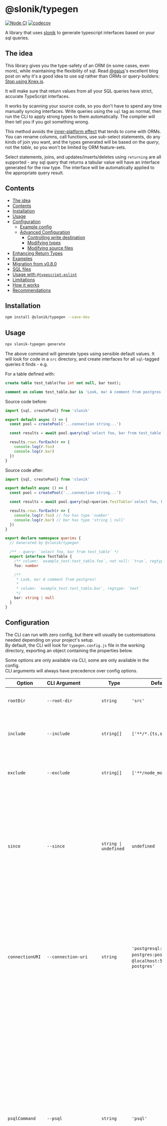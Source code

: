 # @slonik/typegen

[![Node CI](https://github.com/mmkal/slonik-tools/workflows/CI/badge.svg)](https://github.com/mmkal/slonik-tools/actions?query=workflow%3ACI)
[![codecov](https://codecov.io/gh/mmkal/slonik-tools/branch/master/graph/badge.svg)](https://codecov.io/gh/mmkal/slonik-tools)

A library that uses [slonik](https://npmjs.com/package/slonik) to generate typescript interfaces based on your sql queries.

## The idea

This library gives you the type-safety of an ORM (in some cases, even more), while maintaining the flexibility of sql. Read [@gajus](https://github.com/gajus)'s excellent blog post on why it's a good idea to use sql rather than ORMs or query-builders: [Stop using Knex.js](https://medium.com/@gajus/bf410349856c).

It will make sure that return values from all your SQL queries have strict, accurate TypeScript interfaces.

It works by scanning your source code, so you don't have to spend any time manually syncing interfaces. Write queries using the `sql` tag as normal, then run the CLI to apply strong types to them automatically. The compiler will then tell you if you got something wrong.

This method avoids the [inner-platform effect](https://en.wikipedia.org/wiki/Inner-platform_effect) that tends to come with ORMs. You can rename columns, call functions, use sub-select statements, do any kinds of join you want, and the types generated will be based on the _query_, not the _table_, so you won't be limited by ORM feature-sets.

Select statements, joins, and updates/inserts/deletes using `returning` are all supported - any sql query that returns a tabular value will have an interface generated for the row type. The interface will be automatically applied to the appropriate query result.

## Contents

<!-- codegen:start {preset: markdownTOC, sort: package.name, minDepth: 2} -->
- [The idea](#the-idea)
- [Contents](#contents)
- [Installation](#installation)
- [Usage](#usage)
- [Configuration](#configuration)
   - [Example config](#example-config)
   - [Advanced Configuration](#writetypes)
      - [Controlling write destination](#controlling-write-destination)
      - [Modifying types](#modifying-types)
      - [Modifying source files](#modifying-source-files)
- [Enhancing Return Types](#enhancing-return-types)
- [Examples](#examples)
- [Migration from v0.8.0](#migration-from-v080)
- [SQL files](#sql-files)
- [Usage with `@typescript-eslint`](#usage-with-typescript-eslint)
- [Limitations](#limitations)
- [How it works](#how-it-works)
- [Recommendations](#recommendations)
<!-- codegen:end -->

## Installation

```bash
npm install @slonik/typegen --save-dev
```

## Usage

```bash
npx slonik-typegen generate
```

The above command will generate types using sensible default values. It will look for code in a `src` directory, and create interfaces for all `sql`-tagged queries it finds - e.g.

<!-- codegen:start {preset: custom, source: ./docgen.js, export: basicExample} -->
For a table defined with:

```sql
create table test_table(foo int not null, bar text);

comment on column test_table.bar is 'Look, ma! A comment from postgres!'
```

Source code before:

```ts
import {sql, createPool} from 'slonik'

export default async () => {
  const pool = createPool('...connection string...')

  const results = await pool.query(sql`select foo, bar from test_table`)

  results.rows.forEach(r => {
    console.log(r.foo)
    console.log(r.bar)
  })
}
```

Source code after:

```ts
import {sql, createPool} from 'slonik'

export default async () => {
  const pool = createPool('...connection string...')

  const results = await pool.query(sql<queries.TestTable>`select foo, bar from test_table`)

  results.rows.forEach(r => {
    console.log(r.foo) // foo has type 'number'
    console.log(r.bar) // bar has type 'string | null'
  })
}

export declare namespace queries {
  // Generated by @slonik/typegen

  /** - query: `select foo, bar from test_table` */
  export interface TestTable {
    /** column: `example_test.test_table.foo`, not null: `true`, regtype: `integer` */
    foo: number

    /**
     * Look, ma! A comment from postgres!
     *
     * column: `example_test.test_table.bar`, regtype: `text`
     */
    bar: string | null
  }
}
```
<!-- codegen:end -->

## Configuration

The CLI can run with zero config, but there will usually be customisations needed depending on your project's setup.  
By default, the CLI will look for `typegen.config.js` file in the working directory, exporting an object containing the properties below.

Some options are only available via CLI, some are only available in the config.  
CLI arguments will always have precedence over config options.

|Option|CLI&nbsp;Argument&nbsp;&nbsp;&nbsp;&nbsp;&nbsp;&nbsp;&nbsp;&nbsp;&nbsp;&nbsp;&nbsp;&nbsp;|Type|Default|Description|
|-|-|-|-|-|
|`rootDir`|`--root-dir`|`string`|`'src'`|Source root that the tool will search for files in.|
|`include`|`--include`|`string[]`|`['**/*.{ts,sql}']`|Glob patterns for files to include in processing. Repeatable in CLI.|
|`exclude`|`--exclude`|`string[]`|`['**/node_modules/**']`|Glob patterns for files to exclude from processing. Repeatable in CLI.|
|`since`|`--since`|`string \| undefined`|`undefined`|Limit matched files to those which have been changed since the given git ref. Use `"HEAD"` for files changed since the last commit, `"main"` for files changed in a branch, etc.|
|`connectionURI`|`--connection-uri`|`string`|`'postgresql://`&thinsp;`postgres:postgres`&thinsp;`@localhost:5432/`&thinsp;`postgres'`|URI for connecting to psql. Note that if you are using `psql` inside docker, you should make sure that the container and host port match, since this will be used both by `psql` and slonik to connect to the database.|
|`psqlCommand`|`--psql`|`string`|`'psql'`|The CLI command for running the official postgres `psql` CLI client.<br/>Note that right now this can't contain single quotes. This should also be configured to talk to the same database as the `pool` variable (and it should be a development database - don't run this tool in production!). If you are using docker compose, you can use a command like `docker-compose exec -T postgres psql`|
|`defaultType`|`--default-type`|`string`|`'unknown'`|TypeScript type when no mapping is found. This should usually be `unknown` (or `any` if you like to live dangerously).|
|`poolConfig`||`PoolConfig \| undefined`<br/>(see [below](#complex-config-types))|`undefined`|Slonik database pool configuration. Will be used to create a pool which issues queries to the database as the tool is running, and will have its type parsers inspected to ensure the generated types are correct. It's important to pass in a pool confguration which is the same as the one used in your application.|
|`logger`||`Logger`<br/>(see [below](#complex-config-types))|`console`|Logger object with `debug`, `info`, `warn` and `error` methods. Defaults to `console`.|
|`writeTypes`<br/>(experimental)||`WriteTypes`<br/>(see [below](#complex-config-types))|`typegen.`&thinsp;`defaultWriteTypes`|Control how files are written to disk. See the [writeTypes](#writetypes) section.|
||`--config`|`string`|`'typegen.config.js'`|Path to configuration file.|
||`--migrate`|`'<=0.8.0'`|disabled|Before generating types, attempt to migrate a codebase which has used a prior version of this tool.|
||`--watch`|CLI argument|disabled|Run in watch mode.|
||`--lazy`|CLI argument|disabled|Skip initial processing of input files. Only useful with `'--watch'`.|
||`--skip-check-clean`|CLI argument|disabled|If enabled, the tool will not check the git status to ensure changes are checked in.|

Documentation for CLI arguments can be printed to your terminal with `npx slonik-typegen generate --help`.
#### Complex config types
```typescript
type Logger = Record<'error' | 'warn' | 'info' | 'debug', (msg: unknown) => void>;
type WriteTypes = (queries: AnalysedQuery[]) => Promise<void>;
type PoolConfig = slonik.ClientConfigurationInput; // imported from slonik lib
```

#### Testing `psqlCommand`
You can check if your `psql` is working, and that your postgres version supports `\gdesc` with your connection string using this shell command:
```bash
echo 'select 123 as abc \gdesc' \| psql "postgresql://postgres:postgres@localhost:5432/postgres" -f -
```

There are some more configuration options [documented in code](./src/types.ts), but these should be considered experimental, and might change without warning. You can try them out as documented [below](#writetypes), but please start a [discussion](https://github.com/mmkal/slonik-tools/discussions) on this library's project page with some info about your use case so the API can be stabilised in a sensible way.

### Example config

Here's a valid example config file.

```js
const yourAppDB = require('./lib/db')

/** @type {import('@slonik/typegen').Options} */
module.exports.default = {
  rootDir: 'source', // maybe you don't like using `src`
  include: ['{queries/**.ts,sql/**.sql}'],
  exclude: ['legacy-queries/**.sql'],
  connectionURI: 'postgresql://postgres:postgres@localhost:5432/postgres',
  poolConfig: yourAppDB.getPool().configuration,
}
```

Note that the `/** @type {import('@slonik/typegen').Options} */` comment is optional, but will ensure your IDE gives you type hints.

### writeTypes

The `writeTypes` option allows you to tweak what's written to disk. Note that the usage style isn't finalised and might change in future. If you use it, please create a discussion about it in https://github.com/mmkal/slonik-tools/discussions so that your use-case doesn't get taken away unexpectedly.

#### Controlling write destination

By default, interfaces for SQL queries are added to a module at the end of the typescript file they're found in. You can tell the CLI to write the interfaces to a separate file instead using `writeTypes`:

```js
const path = require('path')
const typegen = require('@slonik/typegen')

/** @type {import('@slonik/typegen').Options} */
module.exports.default = {
  writeTypes: typegen.defaultWriteTypes({
    queriesPathFromTS: filepath => path.join(path.dirname(filepath), '__sql__', path.basename(filepath)),
  }),
}
```

The interfaces will be written to a separate file under a `__sql__` folder next to the source, and will be imported via `import * as queries from './__sql__/file-name'`.

#### Modifying types

You can modify the types generated before they are written to disk by defining a custom `writeTypes` implementation.

For example, you can create [branded types](https://michalzalecki.com/nominal-typing-in-typescript) (see what this outputs in [tests](./test/branding.test.ts)):

```js
const typegen = require('@slonik/typegen')

/** @type {import('@slonik/typegen').Options} */
module.exports.default = {
  writeTypes: queries => {
    queries.forEach(query => {
      query.fields.forEach(field => {
        // add a `_brand` to all string id fields:
        if (field.typescript === 'string' && field.column && field.column.name === '.id') {
          field.typescript = `(${field.typescript} & { _brand: ${JSON.stringify(field.column)} })`
        }
      })
    })

    return typegen.defaultWriteTypes()(queries)
  }
}
```

Or you could mark all fields as non-null (but probably shouldn't!):

```js
const typegen = require('@slonik/typegen')

/** @type {import('@slonik/typegen').Options} */
module.exports.default = {
  writeTypes: queries => {
    queries.forEach(query => {
      query.fields.forEach(field => {
        field.nullability = 'assumed_not_null'
      })
    })

    return typegen.defaults.defaultWriteTypes()(queries)
  }
}
```

Or you could be more granular. If, for example, there's a particular file with a lot of nullable types that you can't (yet) add full strict typing to:

```js
const typegen = require('@slonik/typegen')
const path = require('path')

/** @type {import('@slonik/typegen').Options} */
module.exports.default = {
  writeTypes: queries => {
    queries.forEach(query => {
      const filesWithLegacyNullableFields = [
        path.resolve(__dirname, 'path/to/file1.ts'),
        path.resolve(__dirname, 'path/to/file2.ts'),
      ]
      if (filesWithLegacyNullableFields.includes(query.file)) {
        query.fields.forEach(field => {
          if (field.nullability === 'unknown') {
            field.nullability = 'assumed_not_null'
          }
        })
      }
    })

    return typegen.defaults.defaultWriteTypes()(queries)
  }
}
```

Or you could use a custom type for json fields:

```js
const typegen = require('@slonik/typegen')

/** @type {import('@slonik/typegen').Options} */
module.exports.default = {
  writeTypes: queries => {
    queries.forEach(query => {
      query.fields.forEach(field => {
        if (field.regtype === 'json' || field.regtype === 'jsonb') {
          field.typescript = `import('@your-project/custom-types').YourCustomType`
          // For more customisation, you could look up which type to use based on `field.column`.
        }
      })
    })

    return typegen.defaults.defaultWriteTypes()(queries)
  }
}
```

#### Modifying source files

You can also use `writeTypes` to define a hook that runs before writing to disk:

```js
const typegen = require('@slonik/typegen')

/** @type {import('@slonik/typegen').Options} */
module.exports.default = {
  writeTypes: typegen.defaultWriteTypes({
    writeFile: async (filepath, content) => {
      content = content
        .replace(/declare module queries/g, 'declare module some_other_naming_convention')
        .replace(/queries\./g, 'some_other_naming_convention.')
      await typegen.defaults.defaultWriteFile(filepath, content)
    },
  })
}
```

Or you could override the default formatter (which uses prettier, if found):

```js
const typegen = require('@slonik/typegen')
const yourCustomLinter = require('@your-project/custom-linter')
const fs = require('fs')
const path = require('path')

/** @type {import('@slonik/typegen').Options} */
module.exports.default = {
  writeTypes: typegen.defaults.defaultWriteTypes({
    writeFile: async (filepath, content) => {
      content = await yourCustomLinter.fix(filepath, content)
      await fs.promises.mkdir(path.dirname(filepath), {recursive: true}) // since you're not using the built-in `writeFile` you should explicitly call mkdir with {recursive: true}
      await fs.promises.writeFile(filepath, content)
    },
  })
}
```

## Enhancing Return Types

Typegen is designed to output types only to the degree it's certain they are correct.  

Let's say in a complex query it can determine that a specific column will return a `string`, but isn't sure if it is also nullable, it will extract the type as `{ column: string | null }`, just to be on the safe side. When it encounters columns where it is unable to even determine the basic type, i.e. `json` columns, it will return :shrug: (Ok, actually the typescript equivalent, which is `unknown`).

In these cases you likely know more about the actual return type than typegen and you might feel the urge to overwrite the types.  
Yet you shouldn't touch generated code, as your changes will be removed again on the next run.

Instead what you should do is add (one or more) intersection types to the sql literal, specifying the columns where you want to help typegen out by increasing specificity. The resulting type will be a combination of the extracted types and your enhancements.  
Check out the [typescript docs on intersection types](https://www.typescriptlang.org/docs/handbook/2/objects.html#intersection-types) to learn more.

Imagine this is your code after running typegen.
```typescript
sql<queries.ExtractedResult>`select string_col, json_col from table`

export declare namespace queries {
  // Generated by @slonik/typegen

  /** - query: `select string_col, json_col from table` */
  export interface TestTable {
    /** column: `example_test.table.string_col`, regtype: `character_varying` */
    string_col: string | null,
    /** column: `example_test.table.json_col`, regtype: `jsonb` */
    json_col: unkown
  }
}
```

You can enhance the return type like this:

```typescript
sql<queries.ExtractedResult & { json_col: string[] }>`[query]`
```
\- or, if you prefer -
```typescript
interface EnhancedResult {
  json_col: string[]
}
sql<queries.ExtractedResult & EnhancedResult>`[query]`
```

Either way the resulting type will be this:

```typescript
type ResultingType = {
  string_col: string | null,
  json_col: string[]
}
```

**On subsequent runs typegen will only update the first intersection type and leave all following intersections untouched**.

This also means you can make the column `string_col` non-nullable by intersecting it with `{ string_col: string }`.

Note that you can't completely change a property type (say from `string` to `number`) this way.  
This is by design, because if you could, a change in the underlying table might cause typegen to detect a new type, which would be ignored, had you overwritten it. This would cause type changes to go unnoticed and we can't have that.  
With intersections, the resulting property will be of type `never`, when an underlying column type changes. This will alert you to the change, so you can update your manual enhancements.

## Examples

[The tests](./test) and [corresponding fixtures](./test/fixtures) are a good starting point to see what the code-generator will do.

## Migration from v0.8.0

Version 0.8.0 and below of this library used a different style of code-generation. It had several drawbacks - it was a runtime dependency, and required queries to be actually run before types could be inferred. It also created a global repository of types, meaning two queries in separate locations which shared a name could clash with each other. It also required changing the way your code was written.

Conceptually, this library now does more work so you don't have to worry about it so much. Just write slonik code/queries as normal, and then run the CLI to add types to them. If you add a new column to any query, run it again to update the interfaces.

If you previously used the old version of the tool, you can run it once with the  `--migrate v0.8.0` CLI argument to automatically attempt to codemod your project. Note that this will, by default, check that your git status is clean before running since it modifies code in place. The codemod isn't advanced enough to find all usages of the old API, so have a look through what it does after running it to make sure the changes look OK. If they aren't, reset the git changes and either apply them manually and/or pass in a different `include` value to avoid files that were incorrectly modified.

## SQL files

The tool will also search for `.sql` files, and generate some typescript helpers for running the queries contained in them. Any parameters (`$1`, `$2` etc.) will also be strongly typed, and become required inputs for running the query. See the [SQL file fixtures](./test/sql.test.ts) for some examples, and [the generated SQL usage test to see how it can be used](./test/sql-usage.test.ts).

## Usage with `@typescript-eslint`

The default ruleset for [`@typescript-eslint/eslint-plugin`](https://npmjs.com/package/@typescript-eslint/eslint-plugin) prevents usage of [typescript namespaces](https://github.com/typescript-eslint/typescript-eslint/blob/HEAD/packages/eslint-plugin/docs/rules/no-namespace.md). To avoid lint errors for inline type declarations (which are perfectly valid!), add this to your eslint config:

```
"@typescript-eslint/no-namespace": ["warn", {"allowDeclarations": true}],
```

## Limitations

Some dynamically-generated queries will not receive a type. One example is any query where the template express parameters are identifiers rather than values, e.g.

```ts
import {sql} from 'slonik'

const tableName = Math.random() < 0.5 ? 'foo' : 'bar'

export default sql`select * from ${sql.identifier([tableName])}`
```

In the above example, no type can be inferred because it's impossible to know whether the query will return values from table `foo` or `bar`.

___

Queries with multiple statements will also not receive a type:

```ts
import {sql} from 'slonik'

sql`
  insert into foo(a, b) values (1, 2);
  insert into foo(a, b) values (3, 4);
`
```

This kind of query does not return a value when executed anyway.

___

Queries using the `pg_temp` schema will usually not be typeable since the schema is ephemeral and only can be queried within a single session that `psql` doesn't have access to.

```ts
import {sql} from 'slonik'

sql`select * from pg_temp.my_temp_table`
```

___

Invalid SQL syntax will also be left untouched (they will result in an error being logged when running the CLI):

```ts
import {sql} from 'slonik'

sql`this is not even valid SQL!`
```

If you see errors being logged for SQL that you think is valid, feel free to [raise an issue](https://github.com/mmkal/slonik-tools/issues/new). In the meantime, you can create a variable `const _sql = sql` and use the `_sql` tag in the same way as `sql`. `_sql` will not be detected by the tool and can be used as normal.

___

Custom interceptors. Some interceptors, such as [slonik-interceptor-field-name-transformation](https://npmjs.com/package/slonik-interceptor-field-name-transformation) change the runtime shape of query results. You could try to match its behaviour with a custom `writeTypes` implementation, but it's recommended to just not using the interceptor in the first place. All it does is transform from snake-case to camel-case.

___

Finally, for some complex queries, static parsing might fail, making it not possible to determine statically if a column is nullable. If this happens, it will still receive a valid type, but the type will be `string | null` rather than `string`.

If you find such a case, please [raise an issue](https://github.com/mmkal/slonik-tools/issues/new) to see if it's possible to handle - under the hood this library uses [pgsql-ast-parser](https://npmjs.com/package/pgsql-ast-parser) and you might have found an edge case which that library doesn't handle yet.

## How it works

When you run `slonik-typegen generate`, the tool will scan your source files, and traverse their ASTs using the TypeScript compiler API. Note that typescript is a peer dependency for this reason.

On finding [a](https://oracle-base.com/blog/2015/01/02/a-sql-or-an-sql/#:~:text=According%20to%20the%20Oracle%20docs,%2Dlevel%20declarative%20computer%20language%E2%80%A6%E2%80%9D) sql query, it will issue a `psql` command using the [flag `\gdesc`](https://www.postgresql.org/docs/11/app-psql.html), which responds with a table of the columns and their corresponding types contained in the query. The query itself is never actually run.

The postgres type is then converted into typescript using an in-built mapping. Any slonik `typeParsers` configured (see [slonik docs](https://github.com/gajus/slonik/#api) for more info) are inspected to infer the type of the value that will be returned by the query.

To determine whether query columns are nullable, the query is parsed using [pgsql-ast-parser](https://npmjs.com/package/pgsql-ast-parser). Some more queries are sent to postgres to figure out whether query column can be null - in general, postgres is only able to guarantee if a query column is null if it comes directly from a table which declares that column non-null too.

## Recommendations

1. Check in the types to source control. They're generated code, but it makes it much easier to track what was happened when a query was update, and see those changes over time.
1. After running CI, it's worth making sure that there are no working copy changes. For git, you can use `git diff --exit-code`:

```sh
npx slonik-typegen generate
git diff --exit-code
```
